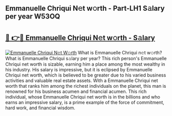 ## Emmanuelle Chriqui N𝚎t w𝚘rth - Part-LH1 S𝚊lary per year W53OQ

# <h2><a href="http://gc0gc4.nevu.top/?p=Emmanuelle+Chriqui">🔗 👉🔴 Emmanuelle Chriqui N𝚎t w𝚘rth - S𝚊lary</a></h2>

[![Emmanuelle Chriqui N𝚎t W𝚘rth](https://i.imgur.com/Oavwk0R.jpeg)](http://gc0gc4.nevu.top/?p=Emmanuelle+Chriqui)
What is Emmanuelle Chriqui n𝚎t w𝚘rth? What is Emmanuelle Chriqui s𝚊lary per year?
This rich person's Emmanuelle Chriqui net worth is sizable, earning him a place among the most wealthy in his industry. His salary is impressive, but it is eclipsed by Emmanuelle Chriqui net worth, which is believed to be greater due to his varied business activities and valuable real estate assets. With a Emmanuelle Chriqui net worth that ranks him among the richest individuals on the planet, this man is renowned for his business acumen and financial acumen. This rich individual, whose Emmanuelle Chriqui net worth is in the billions and who earns an impressive salary, is a prime example of the force of commitment, hard work, and financial wisdom.

